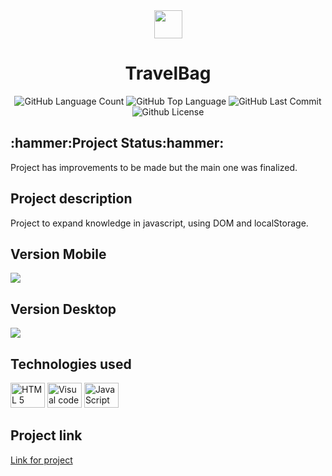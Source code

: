 <div align="center">
<img src="https://github.com/Guilbertoliveira/TravelBag/blob/main/img/bag.png" width="45">
<h1 > TravelBag </h1>
<img alt="GitHub Language Count" src="https://img.shields.io/github/languages/count/Guilbertoliveira/TravelBag" />
<img alt="GitHub Top Language" src="https://img.shields.io/github/languages/top/Guilbertoliveira/TravelBag" />
<img alt="GitHub Last Commit" src="https://img.shields.io/github/last-commit/Guilbertoliveira/TravelBag" />
<img alt="Github License" src="https://img.shields.io/github/license/Guilbertoliveira/TravelBag" />

</div>
<h2 id="status-do-projeto">:hammer:Project Status:hammer:</h2>
<p>Project has improvements to be made but the main one was finalized.</p>
<h2 id="descricao-projeto">Project description</h2>
Project to expand knowledge in javascript, using DOM and localStorage.

<h2 id="versaomobile">Version Mobile</h2>
<img src="https://user-images.githubusercontent.com/41201436/221730654-391af007-6df2-4de8-9747-fadc43a29db2.gif">
<h2>Version Desktop</h2>
<img src="https://user-images.githubusercontent.com/41201436/221730224-1dfbbce7-6eb0-4bef-8a79-f5145888597f.gif">
<h2>Technologies used</h2>
<p> 
<p>
        <img src="https://cdn.jsdelivr.net/gh/devicons/devicon/icons/html5/html5-plain-wordmark.svg" height="40" width="55" title="HTML 5" />
        <img src="https://cdn.jsdelivr.net/gh/devicons/devicon/icons/visualstudio/visualstudio-plain.svg" height="40" width="55" title="Visual code"  />
        <img src="https://cdn.jsdelivr.net/gh/devicons/devicon/icons/javascript/javascript-plain.svg" height="40" width="55" title="JavaScript"/> </p>
<h2> Project link </h2>
<a href="https://travel-bag-lovat.vercel.app/">Link for project</a>


